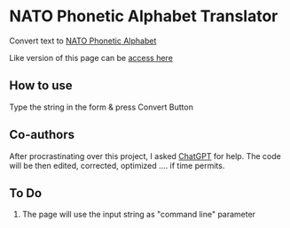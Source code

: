 # NATO Phonetic Alphabet Translator
Convert text to [NATO Phonetic Alphabet](https://en.wikipedia.org/wiki/NATO_phonetic_alphabet)

Like version of this page can be [access here](https://arun-ks.github.io/NATOAlphabetTranslator/)

## How to use
Type the string in the form & press Convert Button

## Co-authors
After procrastinating over this project, I asked [ChatGPT](https://chat.openai.com/) for help.
The code will be then edited, corrected, optimized .... if time permits. 


## To Do
1. The page will use the input string as "command line" parameter
